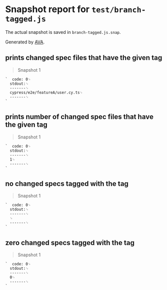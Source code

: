 # Snapshot report for `test/branch-tagged.js`

The actual snapshot is saved in `branch-tagged.js.snap`.

Generated by [AVA](https://avajs.dev).

## prints changed spec files that have the given tag

> Snapshot 1

    `  code: 0␊
      stdout:␊
      -------␊
      cypress/e2e/featureA/user.cy.ts␊
      -------␊
    `

## prints number of changed spec files that have the given tag

> Snapshot 1

    `  code: 0␊
      stdout:␊
      -------␊
      1␊
      -------␊
    `

## no changed specs tagged with the tag

> Snapshot 1

    `  code: 0␊
      stdout:␊
      -------␊
      ␊
      -------␊
    `

## zero changed specs tagged with the tag

> Snapshot 1

    `  code: 0␊
      stdout:␊
      -------␊
      0␊
      -------␊
    `
